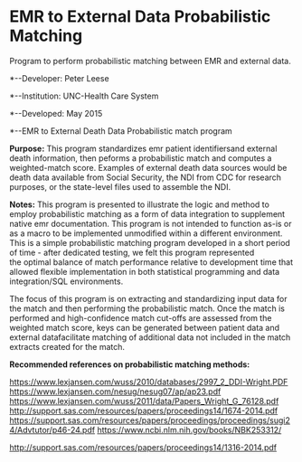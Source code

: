 # EMR to External Data Probabilistic Matching
Program to perform probabilistic matching between EMR and external data. 

*--Developer:  Peter Leese

*--Institution:  UNC-Health Care System

*--Developed:  May 2015

*--EMR to External Death Data Probabilistic match program 

**Purpose:** 
This program standardizes emr patient
 identifiersand external death information, then peforms
 a probabilistic match and computes a weighted-match
 score. Examples of external death data sources would
 be death data available from Social Security, the NDI
 from CDC for research purposes, or the state-level files 
used to assemble the NDI.  

**Notes:** 
This program is presented to illustrate the
logic and method to employ probabilistic matching as a
form of data integration to supplement native emr 
documentation.  This program is not intended to function
as-is or as a macro to be implemented unmodified within
a different environment.  This is a simple probabilistic 
matching program developed in a short period of time - 
after dedicated testing, we felt this program represented  
the optimal balance of match performance relative to 
development time that allowed flexible implementation 
in both statistical programming and data integration/SQL
environments.  

The focus of this program is on extracting and standardizing 
input data for the match and then performing the probabilistic match. 
Once the match is performed and high-confidence match cut-offs are 
assessed from the weighted match score, keys can be generated between
patient data and external datafacilitate matching of additional 
data not included in the match extracts created for the match.

**Recommended references on probabilistic matching methods:**

https://www.lexjansen.com/wuss/2010/databases/2997_2_DDI-Wright.PDF
https://www.lexjansen.com/nesug/nesug07/ap/ap23.pdf
https://www.lexjansen.com/wuss/2011/data/Papers_Wright_G_76128.pdf
http://support.sas.com/resources/papers/proceedings14/1674-2014.pdf
https://support.sas.com/resources/papers/proceedings/proceedings/sugi24/Advtutor/p46-24.pdf
https://www.ncbi.nlm.nih.gov/books/NBK253312/

http://support.sas.com/resources/papers/proceedings14/1316-2014.pdf

